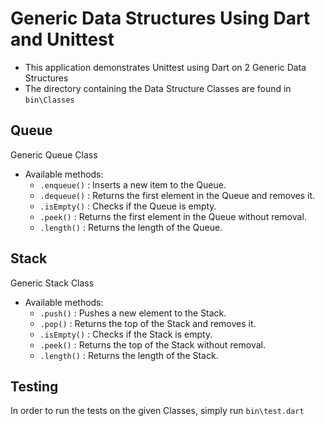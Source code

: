# Generic Data Structures Using Dart and Unittest
- This application demonstrates Unittest using Dart on 2 Generic Data Structures
- The directory containing the Data Structure Classes are found in `bin\Classes`

## Queue
Generic Queue Class
- Available methods:
    - `.enqueue()` : Inserts a new item to the Queue.
    - `.dequeue()` : Returns the first element in the Queue and removes it.
    - `.isEmpty()` : Checks if the Queue is empty.
    - `.peek()` : Returns the first element in the Queue without removal.
    - `.length()` : Returns the length of the Queue.

## Stack
Generic Stack Class
- Available methods:
    - `.push()` : Pushes a new element to the Stack.
    - `.pop()` : Returns the top of the Stack and removes it.
    - `.isEmpty()` : Checks if the Stack is empty.
    - `.peek()` : Returns the top of the Stack without removal.
    - `.length()` : Returns the length of the Stack.

## Testing
In order to run the tests on the given Classes, simply run `bin\test.dart`

